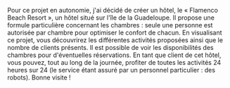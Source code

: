 Pour ce projet en autonomie, j'ai décidé de créer un hôtel, le « Flamenco Beach Resort », un hôtel situé sur l'île de la Guadeloupe. Il propose une formule particulière concernant les chambres : seule une personne est autorisée par chambre pour optimiser le confort de chacun. 
En visualisant ce projet, vous découvrirez les différentes activités proposées ainsi que le nombre de clients présents. Il est possible de voir les disponibilités des chambres pour d'éventuelles réservations. En tant que client de cet hôtel, vous pouvez, tout au long de la journée, profiter de toutes les activités 24 heures sur 24 (le service étant assuré par un personnel particulier : des robots). 
Bonne visite ! 

